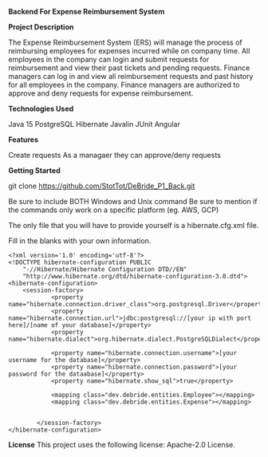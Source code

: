 **Backend For Expense Reimbursement System**

**Project Description**

The Expense Reimbursement System (ERS) will manage the process of reimbursing employees for expenses incurred while on company time. All employees in the company can login and submit requests for reimbursement and view their past tickets and pending requests. Finance managers can log in and view all reimbursement requests and past history for all employees in the company. Finance managers are authorized to approve and deny requests for expense reimbursement.

**Technologies Used**

Java 15
PostgreSQL
Hibernate
Javalin
JUnit
Angular

**Features**

Create requests
As a managaer they can approve/deny requests


**Getting Started**

git clone https://github.com/StotTot/DeBride_P1_Back.git

Be sure to include BOTH Windows and Unix command
Be sure to mention if the commands only work on a specific platform (eg. AWS, GCP)

The only file that you will have to provide yourself is a hibernate.cfg.xml file.

Fill in the blanks with your own information.


```
<?xml version='1.0' encoding='utf-8'?>
<!DOCTYPE hibernate-configuration PUBLIC
    "-//Hibernate/Hibernate Configuration DTD//EN"
    "http://www.hibernate.org/dtd/hibernate-configuration-3.0.dtd">
<hibernate-configuration>
    <session-factory>
            <property name="hibernate.connection.driver_class">org.postgresql.Driver</property>
            <property name="hibernate.connection.url">jdbc:postgresql://[your ip with port here]/[name of your database]</property>
            <property name="hibernate.dialect">org.hibernate.dialect.PostgreSQLDialect</property>
        
            <property name="hibernate.connection.username">[your username for the database]</property>
            <property name="hibernate.connection.password">[your password for the dataabase]</property>
            <property name="hibernate.show_sql">true</property>

            <mapping class="dev.debride.entities.Employee"></mapping>
            <mapping class="dev.debride.entities.Expense"></mapping>


        </session-factory>
</hibernate-configuration>
```


**License**
This project uses the following license: Apache-2.0 License.
